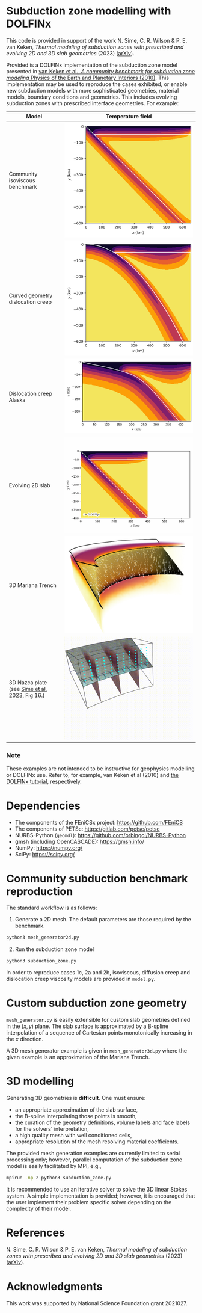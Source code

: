 # Subduction zone modelling with DOLFINx

This code is provided in support of the work N. Sime, C. R. Wilson & P. E. van
Keken, *Thermal modeling of subduction zones with prescribed and evolving 2D
and 3D slab geometries* (2023)
([arXiv](https://doi.org/10.48550/arXiv.2309.12895)).

Provided is a DOLFINx implementation of the subduction zone model presented
in [van Keken et al., *A community benchmark for subduction zone modeling*
Physics of the Earth and Planetary Interiors (2010)](
https://doi.org/10.1016/j.pepi.2008.04.015). This implementation may be
used to reproduce the cases exhibited, or enable new subduction models with
more sophisticated geometries, material models, boundary conditions and
geometries. This includes evolving subduction zones with prescribed interface
geometries. For example:

| Model                                                                                            | Temperature field                       |
|--------------------------------------------------------------------------------------------------|-----------------------------------------|
| Community isoviscous benchmark                                                                   | ![Community](img/subduction2d_iso.png)  |
| Curved geometry dislocation creep                                                                | ![Curved](img/subduction2d_curved.png)  |
| Dislocation creep Alaska                                                                         | ![Alaska](img/subduction2d_alaska.png)  |
| Evolving 2D slab                                                                                 | ![Evolving Trench](img/evolving2d.gif)  |
| 3D Mariana Trench                                                                                | ![Mariana Trench](img/subduction3d.png) |
| 3D Nazca plate <br/>(see [Sime et al. 2023](https://doi.org/10.48550/arXiv.2309.12895), Fig 16.) | ![Nazca plate](img/nazca.gif)           |


### Note

These examples are not intended to be instructive for geophysics modelling or
DOLFINx use. Refer to, for example, van Keken et al (2010) and
[the DOLFINx tutorial](https://jsdokken.com/dolfinx-tutorial/), respectively.


# Dependencies

* The components of the FEniCSx project: https://github.com/FEniCS
* The components of PETSc: https://gitlab.com/petsc/petsc
* NURBS-Python (`geomdl`): https://github.com/orbingol/NURBS-Python
* gmsh (including OpenCASCADE): https://gmsh.info/
* NumPy: https://numpy.org/
* SciPy: https://scipy.org/


# Community subduction benchmark reproduction

The standard workflow is as follows:

1. Generate a 2D mesh. The default parameters are those required by the benchmark.

```bash
python3 mesh_generator2d.py
```

2. Run the subduction zone model

```bash
python3 subduction_zone.py
```

In order to reproduce cases 1c, 2a and 2b, isoviscous, diffusion creep and
dislocation creep viscosity models are provided  in `model.py`.


# Custom subduction zone geometry

`mesh_generator.py` is easily extensible for custom slab geometries defined
in the $(x, y)$ plane. The
slab surface is approximated by a B-spline interpolation of a
sequence of Cartesian points monotonically increasing in the $x$ direction.

A 3D mesh generator example is given in `mesh_generator3d.py` where the given
example is an approximation of the Mariana Trench.

# 3D modelling

Generating 3D geometries is **difficult**. One must ensure:

* an appropriate approximation of the slab surface,
* the B-spline interpolating those points is smooth,
* the curation of the geometry definitions, volume labels and face labels for 
  the solvers' interpretation,
* a high quality mesh with well conditioned cells,
* appropriate resolution of the mesh resolving material coefficients.

The provided mesh generation examples are currently limited to serial
processing only; however, parallel computation of the subduction zone model is
easily facilitated by MPI, e.g.,

```bash
mpirun -np 2 python3 subduction_zone.py
```

It is recommended to use an iterative solver to solve the 3D linear Stokes
system. A simple implementation is provided; however, it is encouraged that
the user implement their problem specific solver depending on the complexity
of their model.

# References

N. Sime, C. R. Wilson & P. E. van Keken, *Thermal modeling of subduction zones with prescribed and evolving 2D
and 3D slab geometries* (2023)
([arXiv](https://doi.org/10.48550/arXiv.2309.12895)).


# Acknowledgments

This work was supported by National Science Foundation grant 2021027.
